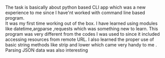 The task is basically about python based CLI app which was a new experience to me since I have'nt worked with command line based program.  
It was my first time working out of the box. I have learned using modules like datetime,argparse ,requests  which was something new to learn. This program was very different from the codes I was used to since it included accessing resources from remote URL. I also learned the proper use of basic string methods like strip and lower which came very handy to me .  Parsing JSON data was also interesting
